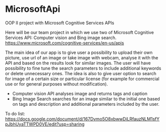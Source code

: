 # MicrosoftApi
OOP II project with Microsoft Cognitive Services APIs

Here will be our team project in which we use two of Microsoft Cognitive Services API: Computer vision and Bing image search.
https://www.microsoft.com/cognitive-services/en-us/apis

The main idea of our app is to give user a possibility to upload their own picture, use url of an image or take image with webcam, analyse it with the API and based on the results look for similar images. The user will have possibility to fine tune the search parameters to include additional keywords or delete unnecessary ones. The idea is also to give user option to search for image of a certain size or particular license (for example for commercial use or for general purposes without modification).

- Computer vision API analyses image and returns tags and caption
- Bing Image Search searches for an image similar to the initial one based on tags and description and additional
parameters included by the user.


To do list: https://docs.google.com/document/d/167Dvmo5O8xbwwDiLRfauzNLM1sfYpJbhUyaTTWPD0VE/edit?usp=sharing
